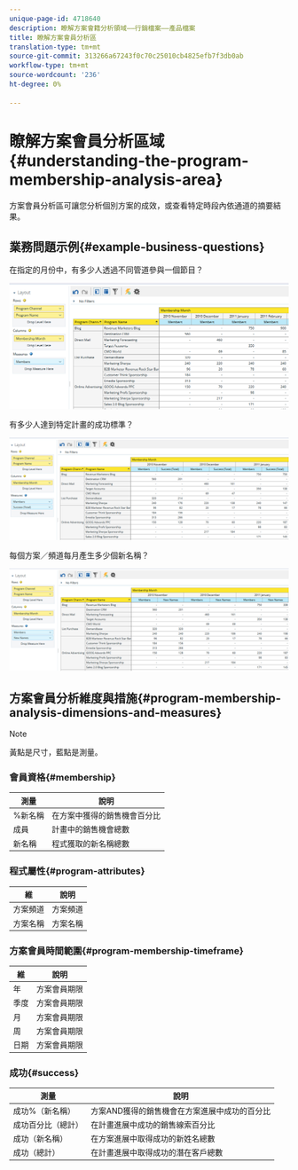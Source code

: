 ```yaml
---
unique-page-id: 4718640
description: 瞭解方案會籍分析領域——行銷檔案——產品檔案
title: 瞭解方案會員分析區
translation-type: tm+mt
source-git-commit: 313266a67243f0c70c25010cb4825efb7f3db0ab
workflow-type: tm+mt
source-wordcount: '236'
ht-degree: 0%

---
```



# 瞭解方案會員分析區域{#understanding-the-program-membership-analysis-area}

方案會員分析區可讓您分析個別方案的成效，或查看特定時段內依通道的摘要結果。

## 業務問題示例{#example-business-questions}

在指定的月份中，有多少人透過不同管道參與一個節目？

![](assets/one-2.png)

有多少人達到特定計畫的成功標準？

![](assets/two-2.png)

每個方案／頻道每月產生多少個新名稱？

![](assets/three-2.png)

## 方案會員分析維度與措施{#program-membership-analysis-dimensions-and-measures}

>[!NOTE]
>
>黃點是尺寸，藍點是測量。

### 會員資格{#membership}

| 測量 | 說明 |
|---|---|
| %新名稱 | 在方案中獲得的銷售機會百分比 |
| 成員 | 計畫中的銷售機會總數 |
| 新名稱 | 程式獲取的新名稱總數 |

### 程式屬性{#program-attributes}

| 維 | 說明 |
|---|---|
| 方案頻道 | 方案頻道 |
| 方案名稱 | 方案名稱 |

### 方案會員時間範圍{#program-membership-timeframe}

| 維 | 說明 |
|---|---|
| 年 | 方案會員期限 |
| 季度 | 方案會員期限 |
| 月 | 方案會員期限 |
| 周 | 方案會員期限 |
| 日期 | 方案會員期限 |

### 成功{#success}

| 測量 | 說明 |
|---|---|
| 成功%（新名稱） | 方案AND獲得的銷售機會在方案進展中成功的百分比 |
| 成功百分比（總計） | 在計畫進展中成功的銷售線索百分比 |
| 成功（新名稱） | 在方案進展中取得成功的新姓名總數 |
| 成功（總計） | 在計畫進展中取得成功的潛在客戶總數 |

